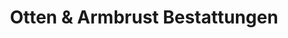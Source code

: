 ---
title: "Otten & Armbrust Bestattungen"
url: /osterholz-scharmbeck/otten-und-armbrust-bestattungen-koppelstrasse/
shop: Bestattungen
---